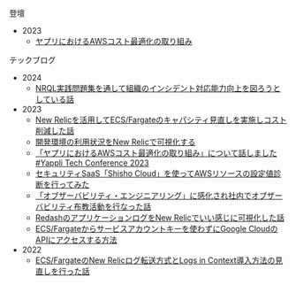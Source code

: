 登壇
- 2023
  - [ヤプリにおけるAWSコスト最適化の取り組み](https://speakerdeck.com/kmitsuhashi/yapuriniokeruawskosutozui-shi-hua-noqu-rizu-mi)

テックブログ
- 2024
  - [NRQL実践問題集を通して組織のインシデント対応能力向上を図ろうとしている話](https://tech.yappli.io/entry/nrql-challenges-for-incident-response-improvement)
- 2023
  - [New Relicを活用してECS/Fargateのキャパシティ見直しを実施しコスト削減した話](https://tech.yappli.io/entry/fargate_performance_tuning_newrelic)
  - [開発環境の利用状況をNew Relicで可視化する](https://tech.yappli.io/entry/how_to_visualize_dev_env_using_newrelic)
  - [「ヤプリにおけるAWSコスト最適化の取り組み」について話しました #Yappli Tech Conference 2023](https://tech.yappli.io/entry/yapplitechconf2023-sre)
  - [セキュリティSaaS「Shisho Cloud」を使ってAWSリソースの設定値診断を行ってみた](https://tech.yappli.io/entry/shisho_cloud_trial)
  - [「オブザーバビリティ・エンジニアリング」に感化され社内でオブザーバビリティ布教活動を行なった話](https://tech.yappli.io/entry/observability_missionary_activities)
  - [RedashのアプリケーションログをNew Relicでいい感じに可視化した話
](https://tech.yappli.io/entry/redash_log_visualization)
  - [ECS/Fargateからサービスアカウントキーを使わずにGoogle CloudのAPIにアクセスする方法](https://tech.yappli.io/entry/2023/01/10/ECS/Fargate%E3%81%8B%E3%82%89%E3%82%B5%E3%83%BC%E3%83%93%E3%82%B9%E3%82%A2%E3%82%AB%E3%82%A6%E3%83%B3%E3%83%88%E3%82%AD%E3%83%BC%E3%82%92%E4%BD%BF%E3%82%8F%E3%81%9A%E3%81%ABGoogle_Cloud%E3%81%AEAPI%E3%81%AB)
- 2022
  - [ECS/FargateのNew Relicログ転送方式とLogs in Context導入方法の見直しを行った話](https://tech.yappli.io/entry/newrelic-logs-in-context)
